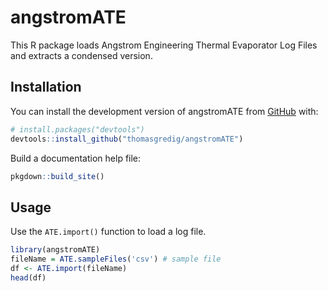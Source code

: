 # angstromATE

<!-- badges: start -->
<!-- badges: end -->

This R package loads Angstrom Engineering Thermal Evaporator Log Files and extracts a condensed version. 


## Installation

You can install the development version of angstromATE from [GitHub](https://github.com/) with:

``` r
# install.packages("devtools")
devtools::install_github("thomasgredig/angstromATE")
```

Build a documentation help file:

``` r
pkgdown::build_site()
```

## Usage

Use the `ATE.import()` function to load a log file.

``` r
library(angstromATE)
fileName = ATE.sampleFiles('csv') # sample file
df <- ATE.import(fileName)
head(df)
```

